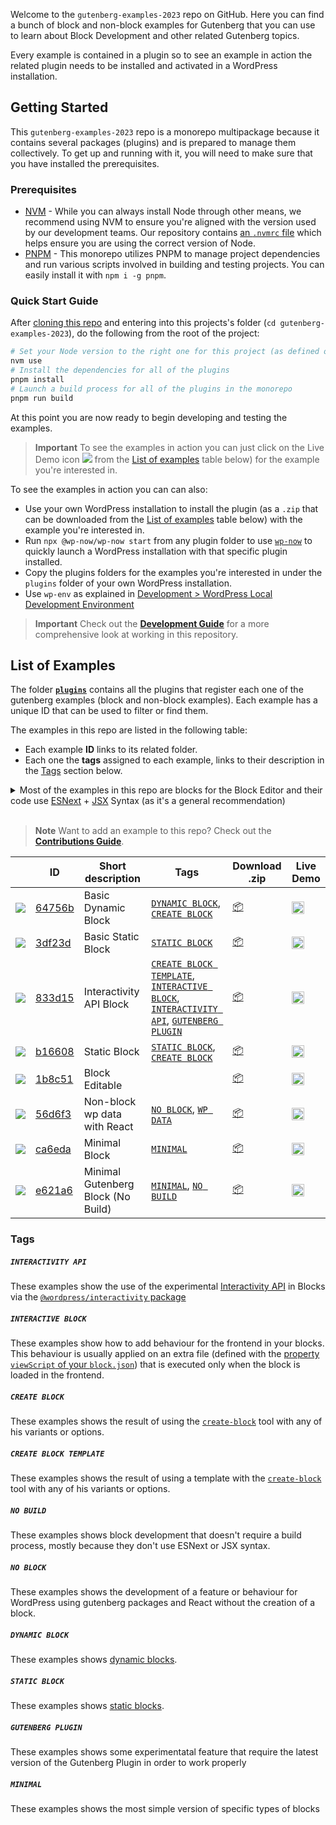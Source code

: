 Welcome to the `gutenberg-examples-2023` repo on GitHub. Here you can find a bunch of block and non-block examples for Gutenberg that you can use to learn about Block Development and other related Gutenberg topics.

Every example is contained in a plugin so to see an example in action the related plugin needs to be installed and activated in a WordPress installation.

## Getting Started

This `gutenberg-examples-2023` repo is a monorepo multipackage because it contains several packages (plugins) and is prepared to manage them collectively. To get up and running with it, you will need to make sure that you have installed the prerequisites.

### Prerequisites

- [NVM](https://github.com/nvm-sh/nvm#installing-and-updating) - While you can always install Node through other means, we recommend using NVM to ensure you're aligned with the version used by our development teams. Our repository contains [an `.nvmrc` file](.nvmrc) which helps ensure you are using the correct version of Node.
- [PNPM](https://pnpm.io/installation) - This monorepo utilizes PNPM to manage project dependencies and run various scripts involved in building and testing projects. You can easily install it with `npm i -g pnpm`.

### Quick Start Guide

After [cloning this repo](https://docs.github.com/en/repositories/creating-and-managing-repositories/cloning-a-repository) and entering into this projects's folder (`cd gutenberg-examples-2023`), do the following from the root of the project:

```bash
# Set your Node version to the right one for this project (as defined on .nvmrc)
nvm use
# Install the dependencies for all of the plugins
pnpm install
# Launch a build process for all of the plugins in the monorepo
pnpm run build
```

At this point you are now ready to begin developing and testing the examples.

> **Important**
> To see the examples in action you can just click on the Live Demo icon ![](https://skillicons.dev/icons?i=wordpress) from the [List of examples](#list-of-examples) table below) for the example you're interested in.

To see the examples in action you can can also:

- Use your own WordPress installation to install the plugin (as a `.zip` that can be downloaded from the [List of examples](#list-of-examples) table below) with the example you're interested in.
- Run `npx @wp-now/wp-now start` from any plugin folder to use [`wp-now`](https://github.com/WordPress/playground-tools/tree/trunk/packages/wp-now) to quickly launch a WordPress installation with that specific plugin installed.
- Copy the plugins folders for the examples you're interested in under the `plugins` folder of your own WordPress installation.
- Use `wp-env` as explained in [Development > WordPress Local Development Environment](DEVELOPMENT.md##wordpress-local-development-environment)

> **Important**
> Check out the [**Development Guide**](https://github.com/wordpress-juanmaguitar/gutenberg-examples-2023/blob/trunk/DEVELOPMENT.md) for a more comprehensive look at working in this repository.

## List of Examples

The folder [**`plugins`**](plugins) contains all the plugins that register each one of the gutenberg examples (block and non-block examples). Each example has a unique ID that can be used to filter or find them.

The examples in this repo are listed in the following table:

- Each example **ID** links to its related folder.
- Each one the **tags** assigned to each example, links to their description in the [Tags](#tags) section below.

<details>
  <summary>Most of the examples in this repo are blocks for the Block Editor and their code use <a href="https://developer.wordpress.org/block-editor/how-to-guides/javascript/esnext-js/">ESNext</a> + <a href="https://legacy.reactjs.org/docs/introducing-jsx.html">JSX</a> Syntax (as it's a general recommendation)</summary>
<br>  
<p><em>Most of the examples in this repo showcase a specific type of block that can be used in the Block Editor. Those examples that doesn't specifically register a block for the Block Editor are labelled with the tag <code>NO-BLOCK</code>.</em></p>

<p><em>There are some examples in this repo that doesn't use ESNext or JSX Syntax so they don't need to run any build process. These examples are labelled with the tag <code>NO-BUILD</code>.</em></p>
</details>
<br>

> **Note**
> Want to add an example to this repo? Check out the [**Contributions Guide**](https://github.com/wordpress-juanmaguitar/gutenberg-examples-2023/blob/trunk/CONTRIBUTIONS.md).


<!-- Please, do not remove these @TABLE EXAMPLES BEGIN and @TABLE EXAMPLES END comments or modify the table inside. This table is automatically generated from the data at data/examples.json and data/tags.json -->
<!-- @TABLE EXAMPLES BEGIN -->
|                                               | ID                                                 | Short description                  | Tags                                                                                                                                                                             | Download .zip                                                                                                                                                    | Live Demo                                                                                                                                                                                                                                                                                                                                                                                                                                                                                                                                                                                                                                                                                                                                                                                         |
| --------------------------------------------- | -------------------------------------------------- | ---------------------------------- | -------------------------------------------------------------------------------------------------------------------------------------------------------------------------------- | ---------------------------------------------------------------------------------------------------------------------------------------------------------------- | ------------------------------------------------------------------------------------------------------------------------------------------------------------------------------------------------------------------------------------------------------------------------------------------------------------------------------------------------------------------------------------------------------------------------------------------------------------------------------------------------------------------------------------------------------------------------------------------------------------------------------------------------------------------------------------------------------------------------------------------------------------------------------------------------- |
| ![](https://placehold.co/15x15/64756b/64756b) | [64756b](./plugins/dynamic-block-64756b)           | Basic Dynamic Block                | [`DYNAMIC BLOCK`](#dynamic-block), [`CREATE BLOCK`](#create-block)                                                                                                               | <a href="https://raw.githubusercontent.com/wordpress-juanmaguitar/gutenberg-examples-2023/deploy/zips/dynamic-block-64756b.zip" target="_blank">📦</a>           | <a href="https://playground.wordpress.net/#%7B%22landingPage%22:%22/wp-admin/plugins.php%22,%22steps%22:%5B%7B%22step%22:%22login%22,%22username%22:%22admin%22,%22password%22:%22password%22%7D,%7B%22step%22:%22mkdir%22,%22path%22:%22/downloads%22%7D,%7B%22step%22:%22writeFile%22,%22path%22:%22/downloads/plugin.zip%22,%22data%22:%7B%22resource%22:%22url%22,%22url%22:%22https://raw.githubusercontent.com/wordpress-juanmaguitar/gutenberg-examples-2023/deploy/zips/dynamic-block-64756b.zip%22,%22caption%22:%22Downloading%20plugin...%22%7D%7D,%7B%22step%22:%22installPlugin%22,%22pluginZipFile%22:%7B%22resource%22:%22vfs%22,%22path%22:%22/downloads/plugin.zip%22%7D%7D%5D%7D" target="_blank"><img width="20" src="https://skillicons.dev/icons?i=wordpress"></a>           |
| ![](https://placehold.co/15x15/3df23d/3df23d) | [3df23d](./plugins/basic-block-3df23d)             | Basic Static Block                 | [`STATIC BLOCK`](#static-block)                                                                                                                                                  | <a href="https://raw.githubusercontent.com/wordpress-juanmaguitar/gutenberg-examples-2023/deploy/zips/basic-block-3df23d.zip" target="_blank">📦</a>             | <a href="https://playground.wordpress.net/#%7B%22landingPage%22:%22/wp-admin/plugins.php%22,%22steps%22:%5B%7B%22step%22:%22login%22,%22username%22:%22admin%22,%22password%22:%22password%22%7D,%7B%22step%22:%22mkdir%22,%22path%22:%22/downloads%22%7D,%7B%22step%22:%22writeFile%22,%22path%22:%22/downloads/plugin.zip%22,%22data%22:%7B%22resource%22:%22url%22,%22url%22:%22https://raw.githubusercontent.com/wordpress-juanmaguitar/gutenberg-examples-2023/deploy/zips/basic-block-3df23d.zip%22,%22caption%22:%22Downloading%20plugin...%22%7D%7D,%7B%22step%22:%22installPlugin%22,%22pluginZipFile%22:%7B%22resource%22:%22vfs%22,%22path%22:%22/downloads/plugin.zip%22%7D%7D%5D%7D" target="_blank"><img width="20" src="https://skillicons.dev/icons?i=wordpress"></a>             |
| ![](https://placehold.co/15x15/833d15/833d15) | [833d15](./plugins/interactive-block-833d15)       | Interactivity API Block            | [`CREATE BLOCK TEMPLATE`](#create-block-template), [`INTERACTIVE BLOCK`](#interactive-block), [`INTERACTIVITY API`](#interactivity-api), [`GUTENBERG PLUGIN`](#gutenberg-plugin) | <a href="https://raw.githubusercontent.com/wordpress-juanmaguitar/gutenberg-examples-2023/deploy/zips/interactive-block-833d15.zip" target="_blank">📦</a>       | <a href="https://playground.wordpress.net/#{%22landingPage%22:%22/wp-admin/plugins.php%22,%22steps%22:[{%22step%22:%22installPlugin%22,%22pluginZipFile%22:{%22resource%22:%22url%22,%22url%22:%22https://raw.githubusercontent.com/wordpress-juanmaguitar/gutenberg-examples-2023/deploy/zips/interactive-block-833d15.zip%22}},{%22step%22:%22installPlugin%22,%22pluginZipFile%22:{%22resource%22:%22wordpress.org/plugins%22,%22slug%22:%22gutenberg%22}},{%22step%22:%22login%22,%22username%22:%22admin%22,%22password%22:%22password%22}]}" target="_blank"><img width="20" src="https://skillicons.dev/icons?i=wordpress"></a>                                                                                                                                                            |
| ![](https://placehold.co/15x15/b16608/b16608) | [b16608](./plugins/static-block-b16608)            | Static Block                       | [`STATIC BLOCK`](#static-block), [`CREATE BLOCK`](#create-block)                                                                                                                 | <a href="https://raw.githubusercontent.com/wordpress-juanmaguitar/gutenberg-examples-2023/deploy/zips/static-block-b16608.zip" target="_blank">📦</a>            | <a href="https://playground.wordpress.net/#%7B%22landingPage%22:%22/wp-admin/plugins.php%22,%22steps%22:%5B%7B%22step%22:%22login%22,%22username%22:%22admin%22,%22password%22:%22password%22%7D,%7B%22step%22:%22mkdir%22,%22path%22:%22/downloads%22%7D,%7B%22step%22:%22writeFile%22,%22path%22:%22/downloads/plugin.zip%22,%22data%22:%7B%22resource%22:%22url%22,%22url%22:%22https://raw.githubusercontent.com/wordpress-juanmaguitar/gutenberg-examples-2023/deploy/zips/static-block-b16608.zip%22,%22caption%22:%22Downloading%20plugin...%22%7D%7D,%7B%22step%22:%22installPlugin%22,%22pluginZipFile%22:%7B%22resource%22:%22vfs%22,%22path%22:%22/downloads/plugin.zip%22%7D%7D%5D%7D" target="_blank"><img width="20" src="https://skillicons.dev/icons?i=wordpress"></a>            |
| ![](https://placehold.co/15x15/1b8c51/1b8c51) | [1b8c51](./plugins/editable-block-1b8c51)          | Block Editable                     |                                                                                                                                                                                  | <a href="https://raw.githubusercontent.com/wordpress-juanmaguitar/gutenberg-examples-2023/deploy/zips/editable-block-1b8c51.zip" target="_blank">📦</a>          | <a href="https://playground.wordpress.net/#%7B%22landingPage%22:%22/wp-admin/plugins.php%22,%22steps%22:%5B%7B%22step%22:%22login%22,%22username%22:%22admin%22,%22password%22:%22password%22%7D,%7B%22step%22:%22mkdir%22,%22path%22:%22/downloads%22%7D,%7B%22step%22:%22writeFile%22,%22path%22:%22/downloads/plugin.zip%22,%22data%22:%7B%22resource%22:%22url%22,%22url%22:%22https://raw.githubusercontent.com/wordpress-juanmaguitar/gutenberg-examples-2023/deploy/zips/editable-block-1b8c51.zip%22,%22caption%22:%22Downloading%20plugin...%22%7D%7D,%7B%22step%22:%22installPlugin%22,%22pluginZipFile%22:%7B%22resource%22:%22vfs%22,%22path%22:%22/downloads/plugin.zip%22%7D%7D%5D%7D" target="_blank"><img width="20" src="https://skillicons.dev/icons?i=wordpress"></a>          |
| ![](https://placehold.co/15x15/56d6f3/56d6f3) | [56d6f3](./plugins/non-block-react-wp-data-56d6f3) | Non-block wp data with React       | [`NO BLOCK`](#no-block), [`WP DATA`](#wp-data)                                                                                                                                   | <a href="https://raw.githubusercontent.com/wordpress-juanmaguitar/gutenberg-examples-2023/deploy/zips/non-block-react-wp-data-56d6f3.zip" target="_blank">📦</a> | <a href="https://playground.wordpress.net/#%7B%22landingPage%22:%22/wp-admin/plugins.php%22,%22steps%22:%5B%7B%22step%22:%22login%22,%22username%22:%22admin%22,%22password%22:%22password%22%7D,%7B%22step%22:%22mkdir%22,%22path%22:%22/downloads%22%7D,%7B%22step%22:%22writeFile%22,%22path%22:%22/downloads/plugin.zip%22,%22data%22:%7B%22resource%22:%22url%22,%22url%22:%22https://raw.githubusercontent.com/wordpress-juanmaguitar/gutenberg-examples-2023/deploy/zips/non-block-react-wp-data-56d6f3.zip%22,%22caption%22:%22Downloading%20plugin...%22%7D%7D,%7B%22step%22:%22installPlugin%22,%22pluginZipFile%22:%7B%22resource%22:%22vfs%22,%22path%22:%22/downloads/plugin.zip%22%7D%7D%5D%7D" target="_blank"><img width="20" src="https://skillicons.dev/icons?i=wordpress"></a> |
| ![](https://placehold.co/15x15/ca6eda/ca6eda) | [ca6eda](./plugins/minimal-block-ca6eda)           | Minimal Block                      | [`MINIMAL`](#minimal)                                                                                                                                                            | <a href="https://raw.githubusercontent.com/wordpress-juanmaguitar/gutenberg-examples-2023/deploy/zips/minimal-block-ca6eda.zip" target="_blank">📦</a>           | <a href="https://playground.wordpress.net/#%7B%22landingPage%22:%22/wp-admin/plugins.php%22,%22steps%22:%5B%7B%22step%22:%22login%22,%22username%22:%22admin%22,%22password%22:%22password%22%7D,%7B%22step%22:%22mkdir%22,%22path%22:%22/downloads%22%7D,%7B%22step%22:%22writeFile%22,%22path%22:%22/downloads/plugin.zip%22,%22data%22:%7B%22resource%22:%22url%22,%22url%22:%22https://raw.githubusercontent.com/wordpress-juanmaguitar/gutenberg-examples-2023/deploy/zips/minimal-block-ca6eda.zip%22,%22caption%22:%22Downloading%20plugin...%22%7D%7D,%7B%22step%22:%22installPlugin%22,%22pluginZipFile%22:%7B%22resource%22:%22vfs%22,%22path%22:%22/downloads/plugin.zip%22%7D%7D%5D%7D" target="_blank"><img width="20" src="https://skillicons.dev/icons?i=wordpress"></a>           |
| ![](https://placehold.co/15x15/e621a6/e621a6) | [e621a6](./plugins/minimal-block-no-build-e621a6)  | Minimal Gutenberg Block (No Build) | [`MINIMAL`](#minimal), [`NO BUILD`](#no-build)                                                                                                                                   | <a href="https://raw.githubusercontent.com/wordpress-juanmaguitar/gutenberg-examples-2023/deploy/zips/minimal-block-no-build-e621a6.zip" target="_blank">📦</a>  | <a href="https://playground.wordpress.net/#%7B%22landingPage%22:%22/wp-admin/plugins.php%22,%22steps%22:%5B%7B%22step%22:%22login%22,%22username%22:%22admin%22,%22password%22:%22password%22%7D,%7B%22step%22:%22mkdir%22,%22path%22:%22/downloads%22%7D,%7B%22step%22:%22writeFile%22,%22path%22:%22/downloads/plugin.zip%22,%22data%22:%7B%22resource%22:%22url%22,%22url%22:%22https://raw.githubusercontent.com/wordpress-juanmaguitar/gutenberg-examples-2023/deploy/zips/minimal-block-no-build-e621a6.zip%22,%22caption%22:%22Downloading%20plugin...%22%7D%7D,%7B%22step%22:%22installPlugin%22,%22pluginZipFile%22:%7B%22resource%22:%22vfs%22,%22path%22:%22/downloads/plugin.zip%22%7D%7D%5D%7D" target="_blank"><img width="20" src="https://skillicons.dev/icons?i=wordpress"></a>  |
<!-- @TABLE EXAMPLES END -->

### Tags

##### `INTERACTIVITY API`

These examples show the use of the experimental [Interactivity API](https://make.wordpress.org/core/2023/03/30/proposal-the-interactivity-api-a-better-developer-experience-in-building-interactive-blocks/) in Blocks via the [`@wordpress/interactivity` package](https://github.com/WordPress/gutenberg/blob/trunk/packages/interactivity/README.md)

##### `INTERACTIVE BLOCK`

These examples show how to add behaviour for the frontend in your blocks. This behaviour is usually applied on an extra file (defined with the [property `viewScript` of your `block.json`](https://developer.wordpress.org/block-editor/reference-guides/block-api/block-metadata/#view-script)) that is executed only when the block is loaded in the frontend.

##### `CREATE BLOCK`

These examples shows the result of using the [`create-block`](https://developer.wordpress.org/block-editor/reference-guides/packages/packages-create-block/) tool with any of his variants or options.

##### `CREATE BLOCK TEMPLATE`

These examples shows the result of using a template with the [`create-block`](https://developer.wordpress.org/block-editor/reference-guides/packages/packages-create-block/) tool with any of his variants or options.

##### `NO BUILD`

These examples shows block development that doesn't require a build process, mostly because they don't use ESNext or JSX syntax.

##### `NO BLOCK`

These examples shows the development of a feature or behaviour for WordPress using gutenberg packages and React without the creation of a block.

##### `DYNAMIC BLOCK`

These examples shows [dynamic blocks](https://developer.wordpress.org/block-editor/getting-started/glossary/#dynamic-block).

##### `STATIC BLOCK`

These examples shows [static blocks](https://developer.wordpress.org/block-editor/getting-started/glossary/#static-block).

##### `GUTENBERG PLUGIN`

These examples shows some experimentatal feature that require the latest version of the Gutenberg Plugin in order to work properly

##### `MINIMAL`

These examples shows the most simple version of specific types of blocks 

